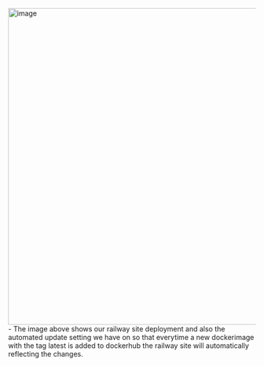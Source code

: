 <img width="1427" height="645" alt="image" src="https://github.com/user-attachments/assets/528cdb32-7061-4946-9a4e-5b7d8b18f605" />
- The image above shows our railway site deployment and also the automated update setting we have on so that everytime a new dockerimage with the tag latest is added to dockerhub the railway site will automatically
  reflecting the changes.
